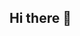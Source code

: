 ## Hi there 👋

<!--
**kaylavt4/kaylavt4** is a ✨ _special_ ✨ repository because its `README.md` (this file) appears on your GitHub profile.

Here are some ideas to get you started:

- 🌱 I’m currently majoring in Computer Science and Business Administration at Northeastern University!
- 📫 How to reach me: tabalon.k@northeastern.edu
- 😄 Pronouns: She/Her/Hers
- ⚡ Fun fact: I have two first names!
-->

